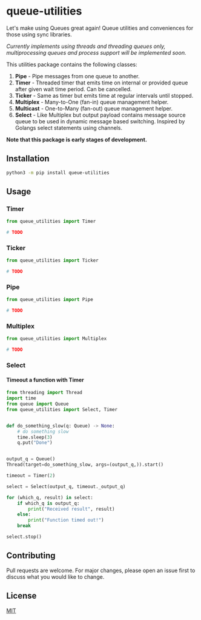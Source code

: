 # queue-utilities

Let's make using Queues great again! Queue utilities and conveniences for those using sync libraries.

_Currently implements using threads and threading queues only, multiprocessing queues and process support will be implemented soon._

This utilities package contains the following classes:

1. **Pipe** - Pipe messages from one queue to another.
2. **Timer** - Threaded timer that emits time on internal or provided queue after given wait time period. Can be cancelled.
3. **Ticker** - Same as timer but emits time at regular intervals until stopped.
4. **Multiplex** - Many-to-One (fan-in) queue management helper.
5. **Multicast** - One-to-Many (fan-out) queue management helper.
6. **Select** - Like Multiplex but output payload contains message source queue to be used in dynamic message based switching. Inspired by Golangs select statements using channels.

**Note that this package is early stages of development.**

## Installation

```bash
python3 -m pip install queue-utilities
```

## Usage

### Timer

```python
from queue_utilities import Timer

# TODO
```

### Ticker

```python
from queue_utilities import Ticker

# TODO
```

### Pipe

```python
from queue_utilities import Pipe

# TODO
```

### Multiplex

```python
from queue_utilities import Multiplex

# TODO
```

### Select

#### Timeout a function with Timer

```python
from threading import Thread
import time
from queue import Queue
from queue_utilities import Select, Timer


def do_something_slow(q: Queue) -> None:
    # do something slow
    time.sleep(3)
    q.put("Done")


output_q = Queue()
Thread(target=do_something_slow, args=(output_q,)).start()

timeout = Timer(2)

select = Select(output_q, timeout._output_q)

for (which_q, result) in select:
    if which_q is output_q:
        print("Received result", result)
    else:
        print("Function timed out!")
    break

select.stop()
```

## Contributing

Pull requests are welcome. For major changes, please open an issue first to discuss what you would like to change.

## License

[MIT](https://choosealicense.com/licenses/mit/)
